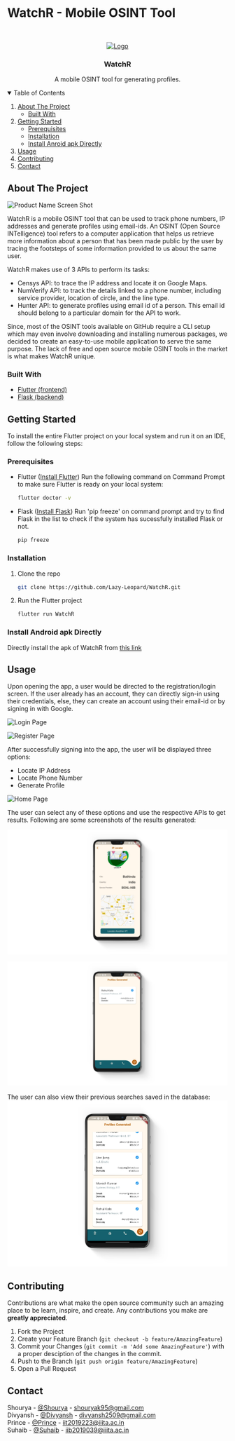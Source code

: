 # WatchR - Mobile OSINT Tool

<!-- PROJECT LOGO -->
<br />
<p align="center">
  <a href="https://github.com/lazyp4nd4/WatchR">
    <img src="assets/WatchRlogo.jpg" alt="Logo" width="80" height="80">
  </a>

  <h3 align="center">WatchR</h3>

  <p align="center">
    A mobile OSINT tool for generating profiles.
  </p>
</p>



<!-- TABLE OF CONTENTS -->
<details open="open">
  <summary>Table of Contents</summary>
  <ol>
    <li>
      <a href="#about-the-project">About The Project</a>
      <ul>
        <li><a href="#built-with">Built With</a></li>
      </ul>
    </li>
    <li>
      <a href="#getting-started">Getting Started</a>
      <ul>
        <li><a href="#prerequisites">Prerequisites</a></li>
        <li><a href="#installation">Installation</a></li>
        <li><a href="#install-android-apk-directly">Install Anroid apk Directly</a></li>
      </ul>
    </li>
    <li><a href="#usage">Usage</a></li>
    <li><a href="#contributing">Contributing</a></li>
    <li><a href="#contact">Contact</a></li>
  </ol>
</details>



<!-- ABOUT THE PROJECT -->
## About The Project

![Product Name Screen Shot](https://github.com/Lazy-Leopard/WatchR/blob/main/app/Screenshots/About%20Project.jpeg?raw=true)


WatchR is a mobile OSINT tool that can be used to track phone numbers, IP addresses and generate profiles using email-ids. An OSINT (Open Source INTelligence) tool refers to a computer application that helps us retrieve more information about a person that has been made public by the user by tracing the footsteps of some information provided to us about the same user.

WatchR makes use of 3 APIs to perform its tasks:
* Censys API: to trace the IP address and locate it on Google Maps.
* NumVerify API: to track the details linked to a phone number, including service provider, location of circle, and the line type.
* Hunter API: to generate profiles using email id of a person. This email id should belong to a particular domain for the API to work.

Since, most of the OSINT tools available on GitHub require a CLI setup which may even involve downloading and installing numerous packages, we decided to create an easy-to-use mobile application to serve the same purpose. The lack of free and open source mobile OSINT tools in the market is what makes WatchR unique.

### Built With

* [Flutter (frontend)](https://flutter.dev/)
* [Flask (backend)](https://flask.palletsprojects.com/en/2.0.x/)



<!-- GETTING STARTED -->
## Getting Started

To install the entire Flutter project on your local system and run it on an IDE, follow the following steps:

### Prerequisites

* Flutter ([Install Flutter](https://flutter.dev/docs/get-started/install))
Run the following command on Command Prompt to make sure Flutter is ready on your local system:
  ```sh
  flutter doctor -v
  ```
* Flask  ([Install Flask](https://phoenixnap.com/kb/install-flask))
  Run 'pip freeze' on command prompt and try to find Flask in the list to check if the system has sucessfully installed Flask or not.
  ```sh
  pip freeze
  ```

### Installation

1. Clone the repo
   ```sh
   git clone https://github.com/Lazy-Leopard/WatchR.git
   ```
3. Run the Flutter project
   ```sh
   flutter run WatchR
   ```

### Install Android apk Directly

Directly install the apk of WatchR from [this link](https://github.com/lazyp4nd4/WatchR/blob/main/Apk/app-release.apk)



<!-- USAGE EXAMPLES -->
## Usage

Upon opening the app, a user would be directed to the registration/login screen. If the user already has an account, they can directly sign-in using their credentials, else, they can create an account using their email-id or by signing in with Google.

![Login Page](https://github.com/Lazy-Leopard/WatchR/blob/main/app/Screenshots/Login.png)

![Register Page](https://github.com/Lazy-Leopard/WatchR/blob/main/app/Screenshots/Register.png)

After successfully signing into the app, the user will be displayed three options:
* Locate IP Address
* Locate Phone Number
* Generate Profile

![Home Page](https://github.com/Lazy-Leopard/WatchR/blob/main/app/Screenshots/home.png)


The user can select any of these options and use the respective APIs to get results. Following are some screenshots of the results generated:

![Locate IP Address](https://github.com/lazyp4nd4/WatchR/blob/main/Screenshots/map.png?raw=true)

![Profiles Generated](https://github.com/lazyp4nd4/WatchR/blob/main/Screenshots/SearchResults.png?raw=true)

The user can also view their previous searches saved in the database:
![Previously Searched Relsults](https://github.com/lazyp4nd4/WatchR/blob/main/Screenshots/Previous.png?raw=true)

<!-- CONTRIBUTING -->
## Contributing

Contributions are what make the open source community such an amazing place to be learn, inspire, and create. Any contributions you make are **greatly appreciated**.

1. Fork the Project
2. Create your Feature Branch (`git checkout -b feature/AmazingFeature`)
3. Commit your Changes (`git commit -m 'Add some AmazingFeature'`) with a proper desciption of the changes in the commit.
4. Push to the Branch (`git push origin feature/AmazingFeature`)
5. Open a Pull Request



<!-- CONTACT -->
## Contact

Shourya - [@Shourya](https://www.linkedin.com/in/shourya-3b43a41a5/) - shouryak95@gmail.com <br>
Divyansh - [@Divyansh](https://twitter.com/DLazyLeopard) - divyansh2509@gmail.com <br>
Prince - [@Prince](https://www.linkedin.com/in/prince-kumar-gupta-b069051b6/) - iit2019223@iiita.ac.in <br>
Suhaib - [@Suhaib](https://www.linkedin.com/in/suhaib-khan-89260b216/) - iib2019039@iiita.ac.in <br>

<!-- MARKDOWN LINKS & IMAGES -->
<!-- https://www.markdownguide.org/basic-syntax/#reference-style-links -->
[contributors-shield]: https://img.shields.io/github/contributors/othneildrew/Best-README-Template.svg?style=for-the-badge
[contributors-url]: https://github.com/othneildrew/Best-README-Template/graphs/contributors
[forks-shield]: https://img.shields.io/github/forks/othneildrew/Best-README-Template.svg?style=for-the-badge
[forks-url]: https://github.com/othneildrew/Best-README-Template/network/members
